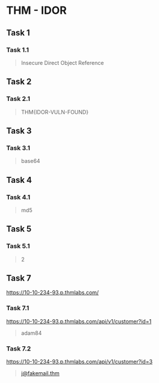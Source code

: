 # THM - IDOR

## Task 1

### Task 1.1

> Insecure Direct Object Reference



## Task 2

### Task 2.1

> THM{IDOR-VULN-FOUND}



## Task 3

### Task 3.1

> base64



## Task 4

### Task 4.1

> md5



## Task 5

### Task 5.1

> 2



## Task 7

https://10-10-234-93.p.thmlabs.com/


### Task 7.1

https://10-10-234-93.p.thmlabs.com/api/v1/customer?id=1

> adam84


### Task 7.2

https://10-10-234-93.p.thmlabs.com/api/v1/customer?id=3

> j@fakemail.thm
